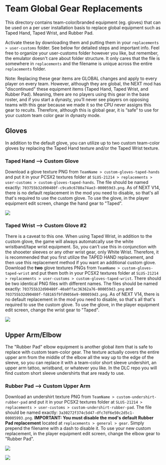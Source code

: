 # Team Global Gear Replacements
This directory contains team-color/branded equipment (eg. gloves) that can be used on a per user installation basis to replace global equipment such as Taped Hand, Taped Wrist, and Rubber Pad. 

Activate these by downloading them and putting them in your `replacements > user-customs` folder. See below for detailed steps and important info. Feel free to organize your user-customs folder however you like, but remember, the emulator doesn't care about folder structure. It only cares that the file is somewhere in `replacements` and the filename is unique across the entire `replacements` folder.

Note: Replacing these gear items are GLOBAL changes and apply to every player on every team. However, although they are global, the NEXT mod has "discontinued" these equipment items (Taped Hand, Taped Wrist, and Rubber Pad). Meaning, there are no players using this gear in the base roster, and if you start a dynasty, you’ll never see players on opposing teams with this gear because we made it so the CPU never assigns this gear to recuits. Therefore, although this is global gear, it is “safe” to use for your custom team color gear in dynasty mode. 

## Gloves
In addition to the default glove, you can utilize up to two custom team-color gloves by replacing the Taped Hand texture and/or the Taped Wrist texture.  

### Taped Hand –> Custom Glove
Download a glove texture PNG from `TeamName > custom-gloves-taped-hands` and put it in your PCSX2 textures folder at `SLUS-21214 > replacements > user-customs > custom-gloves-taped-hands`. The file should be named exactly: `703755b32d90480f-c9ca9c6780a74ae3-000059d3.png`. As of NEXT V14, there is no default replacement in the mod you need to disable, so that's all that's required to use the custom glove. To use the glove, in the player equipment edit screen, change the hand gear to "Taped". 

![](https://cdn.ncaamod.com/assets/images/next23v1-07.jpg)

### Taped Wrist –> Custom Glove #2
There is a caveat to this one. When using Taped Wrist, in addition to the custom glove, the game will always automatcally use the white wristband/tape wrist equipment. So, you can’t use this in conjunction with the shooeter sleeves or any other wrist gear, only White Wrist. Therefore, it is recommended that you first utilize the TAPED HAND replacement, and then use this replacement method if you want an additional custom glove.  Download the **two** glove textures PNGs from `TeamName > custom-gloves-taped-wrist` and put them both in your PCSX2 textures folder at `SLUS-21214 > replacements > user-customs > custom-gloves-taped-wrist`. There should be two identical PNG files with different names. The files should be named exactly: `703755b32d90480f-40a0ffac36362a76-000059d3.png` and `703755b32d90480f-fd8165f9fd9056e9-000059d3.png`. As of NEXT V14, there is no default replacement in the mod you need to disable, so that's all that's required to use the custom glove. To use the glove, in the player equipment edit screen, change the wrist gear to "Taped". 

![](https://cdn.ncaamod.com/assets/images/next23v1-09.jpg)

## Upper Arm/Elbow
The "Rubber Pad" elbow equipment is another global item that is safe to replace with custom team-color gear. The texture actually covers the entire upper arm from the middle of the elbow all the way up to the edge of the sleeve, so you can replace it with a team-color short sleeve undershirt, an upper arm tattoo, wristband, or whatever you like. In the DLC repo you will find custom short sleeve undershirts that are ready to use.

### Rubber Pad –> Custom Upper Arm
Download an undershirt texture PNG from `TeamName > custom-undershirt-rubber-pad` and put it in your PCSX2 textures folder at `SLUS-21214 > replacements > user-customs > custom-undershirt-rubber-pad`. The file should be named exactly: `3a30272f374c5d47-dfc7df6e50c2d5c1-00005993.png`. **IMPORTANT: You must disable the mod's default Rubber Pad replacement** located at `replacements > general > gear`. Simply prepend the filename with a dash to disable it.  To use your new custom replacement, in the player equipment edit screen, change the elbow gear to "Rubber Pad". 

![](https://cdn.ncaamod.com/assets/images/next23v1-06.jpg)

![](https://cdn.ncaamod.com/assets/images/next23v1-08.jpg)

